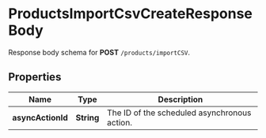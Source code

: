 

# ProductsImportCsvCreateResponseBody

Response body schema for **POST** `/products/importCSV`.

## Properties

| Name | Type | Description |
|------------ | ------------- | ------------- |
|**asyncActionId** | **String** | The ID of the scheduled asynchronous action. |



